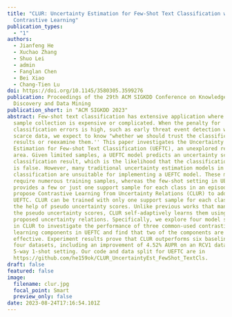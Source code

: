 ```yaml
---
title: "CLUR: Uncertainty Estimation for Few-Shot Text Classification with
  Contrastive Learning"
publication_types:
  - "1"
authors:
  - Jianfeng He
  - Xuchao Zhang
  - Shuo Lei
  - admin
  - Fanglan Chen
  - Bei Xiao
  - Chang-Tien Lu
doi: https://doi.org/10.1145/3580305.3599276
publication: Proceedings of the 29th ACM SIGKDD Conference on Knowledge
  Discovery and Data Mining
publication_short: in "ACM SIGKDD 2023"
abstract: Few-shot text classification has extensive application where the
  sample collection is expensive or complicated. When the penalty for
  classification errors is high, such as early threat event detection with
  scarce data, we expect to know "whether we should trust the classification
  results or reexamine them.'' This paper investigates the Uncertainty
  Estimation for Few-shot Text Classification (UEFTC), an unexplored research
  area. Given limited samples, a UEFTC model predicts an uncertainty score for a
  classification result, which is the likelihood that the classification result
  is false. However, many traditional uncertainty estimation models in text
  classification are unsuitable for implementing a UEFTC model. These models
  require numerous training samples, whereas the few-shot setting in UEFTC only
  provides a few or just one support sample for each class in an episode. We
  propose Contrastive Learning from Uncertainty Relations (CLUR) to address
  UEFTC. CLUR can be trained with only one support sample for each class with
  the help of pseudo uncertainty scores. Unlike previous works that manually set
  the pseudo uncertainty scores, CLUR self-adaptively learns them using our
  proposed uncertainty relations. Specifically, we explore four model structures
  in CLUR to investigate the performance of three common-used contrastive
  learning components in UEFTC and find that two of the components are
  effective. Experiment results prove that CLUR outperforms six baselines on
  four datasets, including an improvement of 4.52% AUPR on an RCV1 dataset in a
  5-way 1-shot setting. Our code and data split for UEFTC are in
  https://github.com/he159ok/CLUR_UncertaintyEst_FewShot_TextCls.
draft: false
featured: false
image:
  filename: clur.jpg
  focal_point: Smart
  preview_only: false
date: 2023-08-24T17:16:54.101Z
---
```

